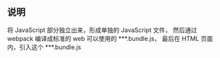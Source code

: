 说明
--
将 JavaScript 部分独立出来，形成单独的 JavaScript 文件， 然后通过 webpack 编译成标准的 web 可以使用的 ***.bundle.js， 最后在 HTML 页面内，引入这个 ***.bundle.js